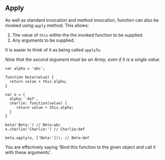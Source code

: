## Apply

As well as standard invocation and method invocation,  function can also be invoked using `apply` method. This allows:

1. The value of `this` within the the invoked function to be supplied.
2. Any  arguments to be supplied.

It is easier to think of it as being called `applyTo`.

_Note that the second argument must be an Array, even if it is a single value._

```
var alpha = 'abc';

function beta(value) {
  return value + this.alpha;
}

var o = {
  alpha: 'def',
  charlie: function(value) {
     return value + this.alpha;
  }
}

beta('Beta:') // Beta:abc
o.charlie('Charlie:') // Charlie:def

beta.apply(o, ['Beta:'])); // Beta:def
```

You are effectively saying 'Bind this function to the given object and call it with these arguments'.

